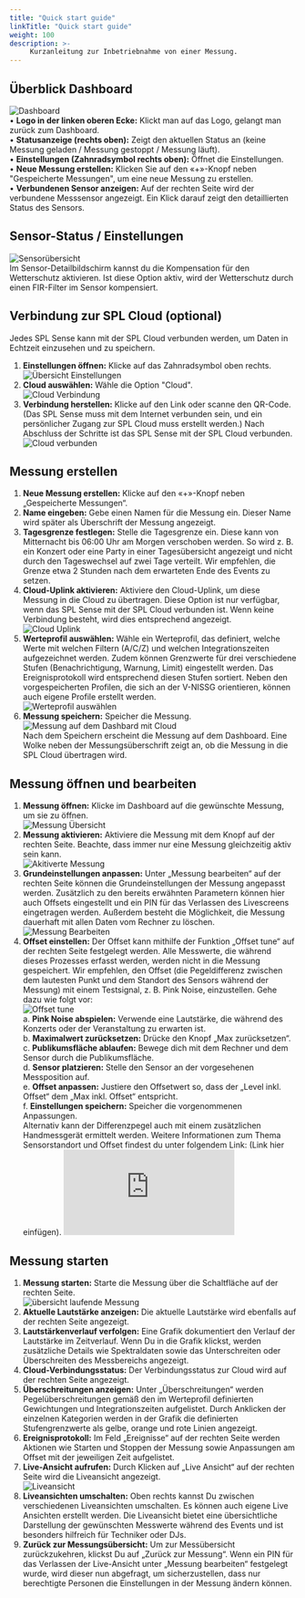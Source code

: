 ```yaml
---
title: "Quick start guide"
linkTitle: "Quick start guide"
weight: 100
description: >-
     Kurzanleitung zur Inbetriebnahme von einer Messung.
---
```


## Überblick Dashboard
![Dashboard](Dashboard.png) <br>
•	**Logo in der linken oberen Ecke:** Klickt man auf das Logo, gelangt man zurück zum Dashboard.<br>
•	**Statusanzeige (rechts oben):** Zeigt den aktuellen Status an (keine Messung geladen / Messung gestoppt / Messung läuft).<br>
•	**Einstellungen (Zahnradsymbol rechts oben):** Öffnet die Einstellungen.<br>
•	**Neue Messung erstellen:** Klicken Sie auf den «+»-Knopf neben "Gespeicherte Messungen", um eine neue Messung zu erstellen.<br>
•	**Verbundenen Sensor anzeigen:** Auf der rechten Seite wird der verbundene Messsensor angezeigt. Ein Klick darauf zeigt den detaillierten Status des Sensors.<br>
## Sensor-Status / Einstellungen
![Sensorübersicht](Sensor.png) <br>
Im Sensor-Detailbildschirm kannst du die Kompensation für den Wetterschutz aktivieren. Ist diese Option aktiv, wird der Wetterschutz durch einen FIR-Filter im Sensor kompensiert.<br>
## Verbindung zur SPL Cloud (optional)
Jedes SPL Sense kann mit der SPL Cloud verbunden werden, um Daten in Echtzeit einzusehen und zu speichern.<br>
1.	**Einstellungen öffnen:** Klicke auf das Zahnradsymbol oben rechts.<br>
![Übersicht Einstellungen](Einstellungen.png) <br>
2.	**Cloud auswählen:** Wähle die Option "Cloud".<br>
![Cloud Verbindung](ConnectCloud.png) <br>
3.	**Verbindung herstellen:** Klicke auf den Link oder scanne den QR-Code. (Das SPL Sense muss mit dem Internet verbunden sein, und ein persönlicher Zugang zur SPL Cloud muss erstellt werden.)
Nach Abschluss der Schritte ist das SPL Sense mit der SPL Cloud verbunden.<br>
![Cloud verbunden](ConnectCloudCloudstatus.png) <br>
## Messung erstellen
1.	**Neue Messung erstellen:** Klicke auf den «+»-Knopf neben „Gespeicherte Messungen“.<br>
2.	**Name eingeben:** Gebe einen Namen für die Messung ein. Dieser Name wird später als Überschrift der Messung angezeigt.<br>
3.	**Tagesgrenze festlegen:** Stelle die Tagesgrenze ein. Diese kann von Mitternacht bis 06:00 Uhr am Morgen verschoben werden. So wird z. B. ein Konzert oder eine Party in einer Tagesübersicht angezeigt und nicht durch den Tageswechsel auf zwei Tage verteilt. Wir empfehlen, die Grenze etwa 2 Stunden nach dem erwarteten Ende des Events zu setzen.<br>
4.	**Cloud-Uplink aktivieren:** Aktiviere den Cloud-Uplink, um diese Messung in die Cloud zu übertragen. Diese Option ist nur verfügbar, wenn das SPL Sense mit der SPL Cloud verbunden ist. Wenn keine Verbindung besteht, wird dies entsprechend angezeigt.<br>
![Cloud Uplink](CloudUplink.png) <br>
5.	**Werteprofil auswählen:** Wähle ein Werteprofil, das definiert, welche Werte mit welchen Filtern (A/C/Z) und welchen Integrationszeiten aufgezeichnet werden. Zudem können Grenzwerte für drei verschiedene Stufen (Benachrichtigung, Warnung, Limit) eingestellt werden. Das Ereignisprotokoll wird entsprechend diesen Stufen sortiert. Neben den vorgespeicherten Profilen, die sich an der V-NISSG orientieren, können auch eigene Profile erstellt werden.<br>
![Werteprofil auswählen](NeueMessungWerteprofil.png) <br>
6.	**Messung speichern:** Speicher die Messung.<br>
![Messung auf dem Dashbard mit Cloud](MessungAngelegtMitCloud.png) <br>
Nach dem Speichern erscheint die Messung auf dem Dashboard. Eine Wolke neben der Messungsüberschrift zeigt an, ob die Messung in die SPL Cloud übertragen wird.<br>
## Messung öffnen und bearbeiten
1.	**Messung öffnen:** Klicke im Dashboard auf die gewünschte Messung, um sie zu öffnen.<br>
![Messung Übersicht](MessungDetailsOhneDaten.png) <br>
2.	**Messung aktivieren:** Aktiviere die Messung mit dem Knopf auf der rechten Seite. Beachte, dass immer nur eine Messung gleichzeitig aktiv sein kann.<br>
![Akitiverte Messung](MessungAktiviert.png) <br>
3.	**Grundeinstellungen anpassen:** Unter „Messung bearbeiten“ auf der rechten Seite können die Grundeinstellungen der Messung angepasst werden. Zusätzlich zu den bereits erwähnten Parametern können hier auch Offsets eingestellt und ein PIN für das Verlassen des Livescreens eingetragen werden. Außerdem besteht die Möglichkeit, die Messung dauerhaft mit allen Daten vom Rechner zu löschen.<br>
![Messung Bearbeiten](MessungBearbeiten.png) <br>
4.	**Offset einstellen:** Der Offset kann mithilfe der Funktion „Offset tune“ auf der rechten Seite festgelegt werden. Alle Messwerte, die während dieses Prozesses erfasst werden, werden nicht in die Messung gespeichert. Wir empfehlen, den Offset (die Pegeldifferenz zwischen dem lautesten Punkt und dem Standort des Sensors während der Messung) mit einem Testsignal, z. B. Pink Noise, einzustellen. Gehe dazu wie folgt vor:<br>
![Offset tune](Offsettune.png) <br>
a.	**Pink Noise abspielen:** Verwende eine Lautstärke, die während des Konzerts oder der Veranstaltung zu erwarten ist.<br>
b.	**Maximalwert zurücksetzen:** Drücke den Knopf „Max zurücksetzen“.<br>
c.	**Publikumsfläche ablaufen:** Bewege dich mit dem Rechner und dem Sensor durch die Publikumsfläche.<br>
d.	**Sensor platzieren:** Stelle den Sensor an der vorgesehenen Messposition auf.<br>
e.	**Offset anpassen:** Justiere den Offsetwert so, dass der „Level inkl. Offset“ dem „Max inkl. Offset“ entspricht.<br>
f.	**Einstellungen speichern:** Speicher die vorgenommenen Anpassungen.<br>
Alternativ kann der Differenzpegel auch mit einem zusätzlichen Handmessgerät ermittelt werden. Weitere Informationen zum Thema Sensorstandort und Offset findest du unter folgendem Link: (Link hier einfügen).
![Brachenempfehlung für das Messverfahren](https://www.bag.admin.ch/dam/bag/de/dokumente/str/schall/emfehlungen_messverfahren.pdf.download.pdf/Branchenempfehlung%20Messverfahren%20DE.pdf) <br>
## Messung starten
1.	**Messung starten:** Starte die Messung über die Schaltfläche auf der rechten Seite.<br>
![übersicht laufende Messung](Messunglaeuft.png) <br>
2.	**Aktuelle Lautstärke anzeigen:** Die aktuelle Lautstärke wird ebenfalls auf der rechten Seite angezeigt.<br>
3.	**Lautstärkenverlauf verfolgen:** Eine Grafik dokumentiert den Verlauf der Lautstärke im Zeitverlauf. Wenn Du in die Grafik klickst, werden zusätzliche Details wie Spektraldaten sowie das Unterschreiten oder Überschreiten des Messbereichs angezeigt.<br>
4.	**Cloud-Verbindungsstatus:** Der Verbindungsstatus zur Cloud wird auf der rechten Seite angezeigt.<br>
5.	**Überschreitungen anzeigen:** Unter „Überschreitungen“ werden Pegelüberschreitungen gemäß den im Werteprofil definierten Gewichtungen und Integrationszeiten aufgelistet. Durch Anklicken der einzelnen Kategorien werden in der Grafik die definierten Stufengrenzwerte als gelbe, orange und rote Linien angezeigt.<br>
6.	**Ereignisprotokoll:** Im Feld „Ereignisse“ auf der rechten Seite werden Aktionen wie Starten und Stoppen der Messung sowie Anpassungen am Offset mit der jeweiligen Zeit aufgelistet.<br>
7.	**Live-Ansicht aufrufen:** Durch Klicken auf „Live Ansicht“ auf der rechten Seite wird die Liveansicht angezeigt.<br>
![Liveansicht](LiveScreen.png) <br>
8.	**Liveansichten umschalten:** Oben rechts kannst Du zwischen verschiedenen Liveansichten umschalten. Es können auch eigene Live Ansichten erstellt werden. Die Liveansicht bietet eine übersichtliche Darstellung der gewünschten Messwerte während des Events und ist besonders hilfreich für Techniker oder DJs.<br>
9.	**Zurück zur Messungsübersicht:** Um zur Messübersicht zurückzukehren, klickst Du auf „Zurück zur Messung“. Wenn ein PIN für das Verlassen der Live-Ansicht unter „Messung bearbeiten“ festgelegt wurde, wird dieser nun abgefragt, um sicherzustellen, dass nur berechtigte Personen die Einstellungen in der Messung ändern können.<br>
